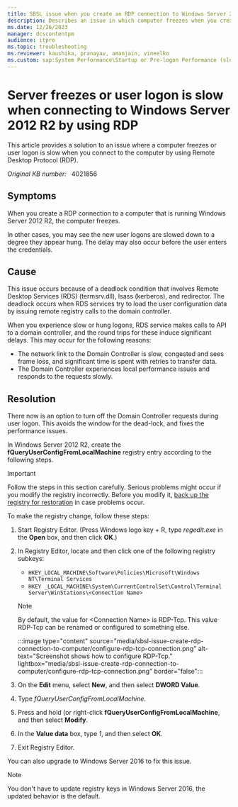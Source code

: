 ```yaml
---
title: SBSL issue when you create an RDP connection to Windows Server 2012 R2
description: Describes an issue in which computer freezes when you create an RDP connection to Windows Server 2012 R2.
ms.date: 12/26/2023
manager: dcscontentpm
audience: itpro
ms.topic: troubleshooting
ms.reviewer: kaushika, pranayav, amanjain, vineelko
ms.custom: sap:System Performance\Startup or Pre-logon Performance (slow, unresponsive, spinning circle, blank screen), csstroubleshoot
---
```

# Server freezes or user logon is slow when connecting to Windows Server 2012 R2 by using RDP

This article provides a solution to an issue where a computer freezes or user logon is slow when you connect to the computer by using Remote Desktop Protocol (RDP).

_Original KB number:_ &nbsp; 4021856

## Symptoms

When you create a RDP connection to a computer that is running Windows Server 2012 R2, the computer freezes.

In other cases, you may see the new user logons are slowed down to a degree they appear hung. The delay may also occur before the user enters the credentials.

## Cause

This issue occurs because of a deadlock condition that involves Remote Desktop Services (RDS) (termsrv.dll), lsass (kerberos), and redirector. The deadlock occurs when RDS services try to load the user configuration data by issuing remote registry calls to the domain controller.

When you experience slow or hung logons, RDS service makes calls to API to a domain controller, and the round trips for these induce significant delays. This may occur for the following reasons:

- The network link to the Domain Controller is slow, congested and sees frame loss, and significant time is spent with retries to transfer data.
- The Domain Controller experiences local performance issues and responds to the requests slowly.

## Resolution

There now is an option to turn off the Domain Controller requests during user logon. This avoids the window for the dead-lock, and fixes the performance issues.

In Windows Server 2012 R2, create the **fQueryUserConfigFromLocalMachine** registry entry according to the following steps.

> [!IMPORTANT]
> Follow the steps in this section carefully. Serious problems might occur if you modify the registry incorrectly. Before you modify it, [back up the registry for restoration](https://support.microsoft.com/help/322756) in case problems occur.

To make the registry change, follow these steps:

1. Start Registry Editor. (Press Windows logo key + R, type *regedit.exe* in the **Open** box, and then click **OK**.)
2. In Registry Editor, locate and then click one of the following registry subkeys:

    - `HKEY_LOCAL_MACHINE\Software\Policies\Microsoft\Windows NT\Terminal Services`
    - `HKEY _LOCAL_MACHINE\System\CurrentControlSet\Control\Terminal Server\WinStations\<Connection Name>`

    > [!NOTE]
    > By default, the value for \<Connection Name> is RDP-Tcp. This value RDP-Tcp can be renamed or configured to something else.

    :::image type="content" source="media/sbsl-issue-create-rdp-connection-to-computer/configure-rdp-tcp-connection.png" alt-text="Screenshot shows how to configure RDP-Tcp." lightbox="media/sbsl-issue-create-rdp-connection-to-computer/configure-rdp-tcp-connection.png" border="false":::

3. On the **Edit** menu, select **New**, and then select **DWORD Value**.
4. Type *fQueryUserConfigFromLocalMachine*.
5. Press and hold (or right-click **fQueryUserConfigFromLocalMachine**, and then select **Modify**.
6. In the **Value data** box, type *1*, and then select **OK**.
7. Exit Registry Editor.

You can also upgrade to Windows Server 2016 to fix this issue.

> [!NOTE]
> You don't have to update registry keys in Windows Server 2016, the updated behavior is the default.
